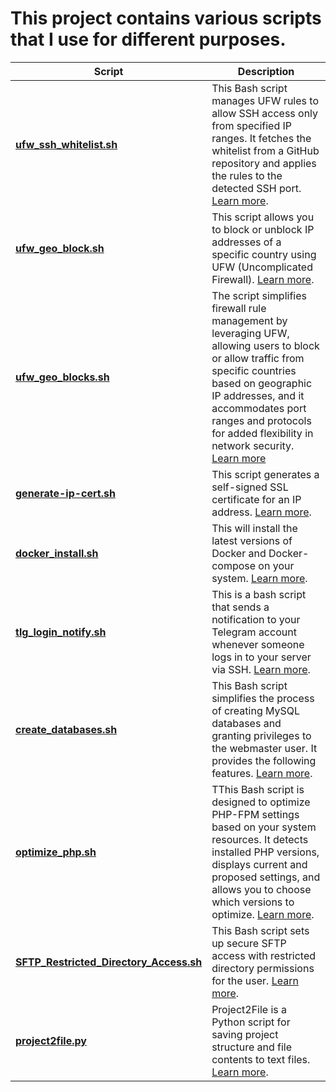 # This project contains various scripts that I use for different purposes.

| Script | Description |
| --- | --- |
| **[ufw_ssh_whitelist.sh](ufw_ssh_whitelist.sh)** | This Bash script manages UFW rules to allow SSH access only from specified IP ranges. It fetches the whitelist from a GitHub repository and applies the rules to the detected SSH port. [Learn more](ufw_ssh_whitelist.md). |
| **[ufw_geo_block.sh](ufw_geo_block.sh)** | This script allows you to block or unblock IP addresses of a specific country using UFW (Uncomplicated Firewall). [Learn more]("ufw_geo_block.md"). |
| **[ufw_geo_blocks.sh](ufw_geo_blocks.sh)** | The script simplifies firewall rule management by leveraging UFW, allowing users to block or allow traffic from specific countries based on geographic IP addresses, and it accommodates port ranges and protocols for added flexibility in network security. [Learn more](ufw_geo_blocks.md)|
| **[generate-ip-cert.sh](generate-ip-cert.sh)** | This script generates a self-signed SSL certificate for an IP address. [Learn more](generate-ip-cert.md).|
| **[docker_install.sh](docker_install.sh)** | This will install the latest versions of Docker and Docker-compose on your system. [Learn more](docker_install.md). |
| **[tlg_login_notify.sh](tlg_login_notify.sh)** | This is a bash script that sends a notification to your Telegram account whenever someone logs in to your server via SSH. [Learn more](tlg_login_notify.md). |
| **[create_databases.sh](create_databases.sh)** | This Bash script simplifies the process of creating MySQL databases and granting privileges to the webmaster user. It provides the following features. [Learn more](create_databases.md). |
| **[optimize_php.sh](optimize_php.sh)** | TThis Bash script is designed to optimize PHP-FPM settings based on your system resources. It detects installed PHP versions, displays current and proposed settings, and allows you to choose which versions to optimize. [Learn more](optimize_php.md). |
| **[SFTP_Restricted_Directory_Access.sh](SFTP_Restricted_Directory_Access.sh)** | This Bash script sets up secure SFTP access with restricted directory permissions for the user. [Learn more](SFTP_Restricted_Directory_Access.md). |
| **[project2file.py](project2file.py)** | Project2File is a Python script for saving project structure and file contents to text files. [Learn more](project2file.md). |
